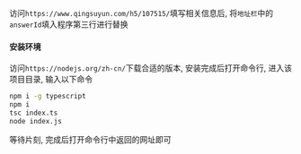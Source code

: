 访问`https://www.qingsuyun.com/h5/107515/`填写相关信息后, 将`地址栏`中的`answerId`填入程序第三行进行替换

#### 安装环境
访问`https://nodejs.org/zh-cn/`下载合适的版本, 安装完成后打开命令行, 进入该项目目录, 输入以下命令
```bash
npm i -g typescript
npm i
tsc index.ts
node index.js
```
等待片刻, 完成后打开命令行中返回的网址即可
